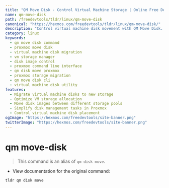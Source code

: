 ```yaml
---
title: "QM Move Disk - Control Virtual Machine Storage | Online Free DevTools by Hexmos"
name: qm-move-disk
path: /freedevtools/tldr/linux/qm-move-disk
canonical: "https://hexmos.com/freedevtools/tldr/linux/qm-move-disk/"
description: "Control virtual machine disk movement with QM Move Disk. Migrate storage, optimize VM performance, and manage disk images efficiently. Free online tool, no registration required."
category: linux
keywords:
  - qm move disk command
  - proxmox move disk
  - virtual machine disk migration
  - vm storage manager
  - disk image control
  - proxmox command line interface
  - qm disk move proxmox
  - proxmox storage migration
  - qm move disk cli
  - virtual machine disk utility
features:
  - Migrate virtual machine disks to new storage
  - Optimize VM storage allocation
  - Move disk images between different storage pools
  - Simplify disk management tasks in Proxmox
  - Control virtual machine disk placement
ogImage: "https://hexmos.com/freedevtools/site-banner.png"
twitterImage: "https://hexmos.com/freedevtools/site-banner.png"
---
```


# qm move-disk

> This command is an alias of `qm disk move`.

- View documentation for the original command:

`tldr qm disk move`
